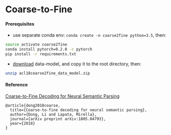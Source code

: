 # Coarse-to-Fine

#### Prerequisites

- use separate conda env: `conda create -n coarse2fine python=3.5`, then:

```sh
source activate coarse2fine
conda install pytorch=0.2.0 -c pytorch
pip install -r requirements.txt
```

- [download](https://drive.google.com/file/d/18oMNo4yC01gwMjHcfmE-_G5qE7X5SLYt/view?usp=sharing) data-model, and copy it to the root directory, then:

```sh
unzip acl18coarse2fine_data_model.zip
```

#### Reference

[Coarse-to-Fine Decoding for Neural Semantic Parsing](http://homepages.inf.ed.ac.uk/s1478528/acl18-coarse2fine.pdf)
```
@article{dong2018coarse,
  title={Coarse-to-fine decoding for neural semantic parsing},
  author={Dong, Li and Lapata, Mirella},
  journal={arXiv preprint arXiv:1805.04793},
  year={2018}
}
```
